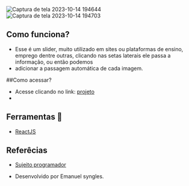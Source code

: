 
![Captura de tela 2023-10-14 194644](https://github.com/Emanuelsyngles/Slide-carrossel/assets/122393755/ee5db159-9331-42b0-a45a-41bbcdb7f93f)
![Captura de tela 2023-10-14 194703](https://github.com/Emanuelsyngles/Slide-carrossel/assets/122393755/c97eaa05-bd8e-45cf-b185-135d636331e1)

 ## Como funciona?
- Esse é um slider, muito utilizado em sites ou plataformas de ensino, emprego dentre outras, clicando nas setas laterais ele passa a informação, ou então podemos
- adicionar a passagem automática de cada imagem.

 ##Como acessar?
 - Acesse clicando no link: [projeto](https://slidercarrossel.netlify.app/)
 - 
 ## Ferramentas 🔧
- [ReactJS](https://react.dev/)
  
 ## Referêcias

 - [Sujeito programador](https://www.youtube.com/@Sujeitoprogramador)

 - Desenvolvido por Emanuel syngles.

